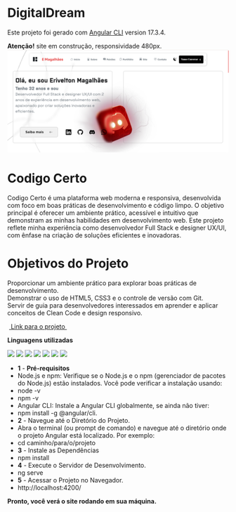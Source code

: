 # DigitalDream

Este projeto foi gerado com [Angular CLI](https://github.com/angular/angular-cli) version 17.3.4.

**Atenção!** site em construção, responsividade 480px.
![Descrição da Imagem](https://github.com/EriveltonMGit/Codigo_certo/raw/main/src/assets/capa.png)


# Codigo Certo

Codigo Certo é uma plataforma web moderna e responsiva, desenvolvida com foco em boas práticas de desenvolvimento e código limpo. O objetivo principal é oferecer um ambiente prático, acessível e intuitivo que demonstram as minhas habilidades em desenvolvimento web.
Este projeto reflete minha experiência como desenvolvedor Full Stack e designer UX/UI, com ênfase na criação de soluções eficientes e inovadoras.  
# Objetivos do Projeto  
Proporcionar um ambiente prático para explorar boas práticas de desenvolvimento.  
Demonstrar o uso de HTML5, CSS3 e o controle de versão com Git.  
Servir de guia para desenvolvedores interessados em aprender e aplicar conceitos de Clean Code e design responsivo.  



&nbsp;<a href="https://coigo-certo.netlify.app/">
Link para o projeto 
</a>&nbsp;

**Linguagens utilizadas**


 <div display="flex" >
<img width="27" higth="27"   src="https://cdn.jsdelivr.net/gh/devicons/devicon@latest/icons/javascript/javascript-original.svg" />
<img width="27" higth="27"  src="https://cdn.jsdelivr.net/gh/devicons/devicon@latest/icons/html5/html5-original.svg" />
<img width="27" higth="27" src="https://cdn.jsdelivr.net/gh/devicons/devicon@latest/icons/css3/css3-original.svg" />   
<img width="30" higth="30"  src="https://cdn.jsdelivr.net/gh/devicons/devicon@latest/icons/angularjs/angularjs-original.svg" />
<img width="30" higth="30" src="https://cdn.jsdelivr.net/gh/devicons/devicon@latest/icons/nodejs/nodejs-original-wordmark.svg" />
<img width="30" higth="30" src="https://cdn.jsdelivr.net/gh/devicons/devicon@latest/icons/typescript/typescript-original.svg" />
<img width="30" higth="30" src="https://cdn.jsdelivr.net/gh/devicons/devicon@latest/icons/bootstrap/bootstrap-original.svg" />

          
</div>




- **1** - **Pré-requisitos**
- Node.js e npm: Verifique se o Node.js e o npm (gerenciador de pacotes do Node.js) estão instalados. Você pode verificar a instalação usando:
- node -v
- npm -v
- Angular CLI: Instale a Angular CLI globalmente, se ainda não tiver:
- npm install -g @angular/cli.
- **2** - Navegue até o Diretório do Projeto.
- Abra o terminal (ou prompt de comando) e navegue até o diretório onde o projeto Angular está localizado. Por exemplo:
- cd caminho/para/o/projeto
- **3** - Instale as Dependências
- npm install
- **4** -  Execute o Servidor de Desenvolvimento.
- ng serve
- **5** - Acessar o Projeto no Navegador.
- http://localhost:4200/

**Pronto, você verá o site rodando em sua máquina.**
